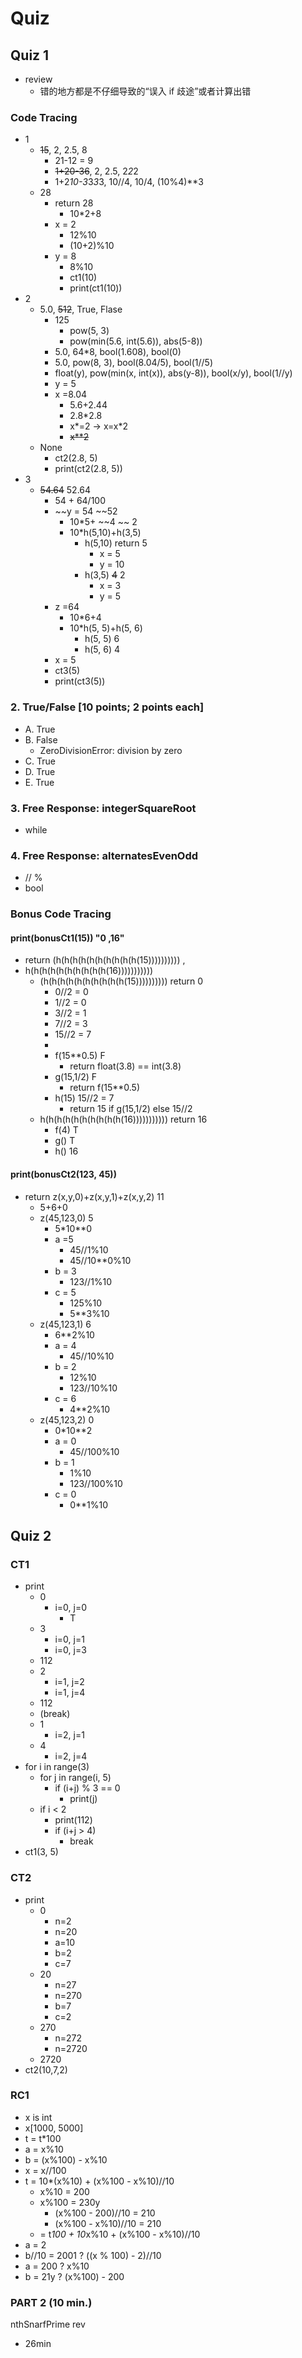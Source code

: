 # Quiz

## Quiz 1

- review
  - 错的地方都是不仔细导致的“误入 if 歧途”或者计算出错

### Code Tracing

- 1
  - ~~15~~, 2, 2.5, 8
    - 21-12 = 9
    - ~~1+20-36~~, 2, 2.5, 2*2*2
    - 1+2*10-3*3*3*3, 10//4, 10/4, (10%4)\*\*3
  - 28
    - return 28
      - 10\*2+8
    - x = 2
      - 12%10
      - (10+2)%10
    - y = 8
      - 8%10
      - ct1(10)
      - print(ct1(10))
- 2
  - 5.0, ~~512~~, True, Flase
    - 125
      - pow(5, 3)
      - pow(min(5.6, int(5.6)), abs(5-8))
    - 5.0, 64\*8, bool(1.608), bool(0)
    - 5.0, pow(8, 3), bool(8.04/5), bool(1//5)
    - float(y), pow(min(x, int(x)), abs(y-8)), bool(x/y), bool(1//y)
    - y = 5
    - x =8.04
      - 5.6+2.44
      - 2.8\*2.8
      - x*=2 -> x=x*2
      - ~~x\*\*2~~
  - None
    - ct2(2.8, 5)
    - print(ct2(2.8, 5))
- 3
  - ~~54.64~~ 52.64
    - 54 + 64/100
    - ~~y = 54 ~~52
      - 10\*5+ ~~4 ~~ 2
      - 10\*h(5,10)+h(3,5)
        - h(5,10) return 5
          - x = 5
          - y = 10
        - h(3,5) ~~4~~ 2
          - x = 3
          - y = 5
    - z =64
      - 10\*6+4
      - 10\*h(5, 5)+h(5, 6)
        - h(5, 5) 6
        - h(5, 6) 4
    - x = 5
    - ct3(5)
    - print(ct3(5))

### 2. True/False [10 points; 2 points each]

- A. True
- B. False
  - ZeroDivisionError: division by zero
- C. True
- D. True
- E. True

### 3. Free Response: integerSquareRoot

- while

### 4. Free Response: alternatesEvenOdd

- // %
- bool

### Bonus Code Tracing

#### print(bonusCt1(15)) "0 ,16"

- return (h(h(h(h(h(h(h(h(h(h(15)))))))))) ,
- h(h(h(h(h(h(h(h(h(h(16)))))))))))
  - (h(h(h(h(h(h(h(h(h(h(15)))))))))) return 0
    - 0//2 = 0
    - 1//2 = 0
    - 3//2 = 1
    - 7//2 = 3
    - 15//2 = 7
    -
    - f(15\*\*0.5) F
      - return float(3.8) == int(3.8)
    - g(15,1/2) F
      - return f(15\*\*0.5)
    - h(15) 15//2 = 7
      - return 15 if g(15,1/2) else 15//2
  - h(h(h(h(h(h(h(h(h(h(16))))))))))) return 16
    - f(4) T
    - g() T
    - h() 16

#### print(bonusCt2(123, 45))

- return z(x,y,0)+z(x,y,1)+z(x,y,2) 11
  - 5+6+0
  - z(45,123,0) 5
    - 5\*10\*\*0
    - a =5
      - 45//1%10
      - 45//10\*\*0%10
    - b = 3
      - 123//1%10
    - c = 5
      - 125%10
      - 5\*\*3%10
  - z(45,123,1) 6
    - 6\*\*2%10
    - a = 4
      - 45//10%10
    - b = 2
      - 12%10
      - 123//10%10
    - c = 6
      - 4\*\*2%10
  - z(45,123,2) 0
    - 0\*10\*\*2
    - a = 0
      - 45//100%10
    - b = 1
      - 1%10
      - 123//100%10
    - c = 0
      - 0\*\*1%10

## Quiz 2

### CT1

- print
  - 0
    - i=0, j=0
      - T
  - 3
    - i=0, j=1
    - i=0, j=3
  - 112
  - 2
    - i=1, j=2
    - i=1, j=4
  - 112
  - (break)
  - 1
    - i=2, j=1
  - 4
    - i=2, j=4
- for i in range(3)
  - for j in range(i, 5)
    - if (i+j) % 3 == 0
      - print(j)
  - if i < 2
    - print(112)
    - if (i+j > 4)
      - break
- ct1(3, 5)

### CT2

- print
  - 0
    - n=2
    - n=20
    - a=10
    - b=2
    - c=7
  - 20
    - n=27
    - n=270
    - b=7
    - c=2
  - 270
    - n=272
    - n=2720
  - 2720
- ct2(10,7,2)

### RC1

- x is int
- x[1000, 5000]
- t = t\*100
- a = x%10
- b = (x%100) - x%10
- x = x//100
- t = 10\*(x%10) + (x%100 - x%10)//10
  - x%10 = 200
  - x%100 = 230y
    - (x%100 - 200)//10 = 210
    - (x%100 - x%10)//10 = 210
  - = t*100 + 10*x%10 + (x%100 - x%10)//10
- a = 2
- b//10 = 2001 ? ((x % 100) - 2)//10
- a = 200 ? x%10
- b = 21y ? (x%100) - 200

### PART 2 (10 min.)

nthSnarfPrime
rev

- 26min
